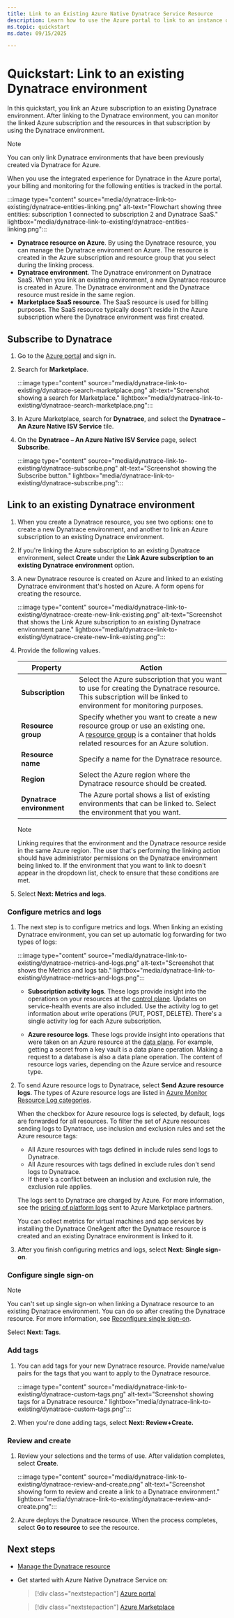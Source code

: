```yaml
---
title: Link to an Existing Azure Native Dynatrace Service Resource
description: Learn how to use the Azure portal to link to an instance of Dynatrace.
ms.topic: quickstart
ms.date: 09/15/2025

---
```


# Quickstart: Link to an existing Dynatrace environment

In this quickstart, you link an Azure subscription to an existing Dynatrace environment. After linking to the Dynatrace environment, you can monitor the linked Azure subscription and the resources in that subscription by using the Dynatrace environment.

> [!NOTE]
> You can only link Dynatrace environments that have been previously created via Dynatrace for Azure.

When you use the integrated experience for Dynatrace in the Azure portal, your billing and monitoring for the following entities is tracked in the portal.

:::image type="content" source="media/dynatrace-link-to-existing/dynatrace-entities-linking.png" alt-text="Flowchart showing three entities: subscription 1 connected to subscription 2 and Dynatrace SaaS." lightbox="media/dynatrace-link-to-existing/dynatrace-entities-linking.png":::

- **Dynatrace resource on Azure**. By using the Dynatrace resource, you can manage the Dynatrace environment on Azure. The resource is created in the Azure subscription and resource group that you select during the linking process.
- **Dynatrace environment**. The Dynatrace environment on Dynatrace SaaS. When you link an existing environment, a new Dynatrace resource is created in Azure. The Dynatrace environment and the Dynatrace resource must reside in the same region.
- **Marketplace SaaS resource**. The SaaS resource is used for billing purposes. The SaaS resource typically doesn't reside in the Azure subscription where the Dynatrace environment was first created.

## Subscribe to Dynatrace

1. Go to the [Azure portal](https://portal.azure.com) and sign in.

1. Search for **Marketplace**.

    :::image type="content" source="media/dynatrace-link-to-existing/dynatrace-search-marketplace.png" alt-text="Screenshot showing a search for Marketplace." lightbox="media/dynatrace-link-to-existing/dynatrace-search-marketplace.png":::

1. In Azure Marketplace, search for **Dynatrace**, and select the **Dynatrace – An Azure Native ISV Service** tile.

1. On the **Dynatrace – An Azure Native ISV Service** page, select **Subscribe**.    

   :::image type="content" source="media/dynatrace-link-to-existing/dynatrace-subscribe.png" alt-text="Screenshot showing the Subscribe button." lightbox="media/dynatrace-link-to-existing/dynatrace-subscribe.png":::

## Link to an existing Dynatrace environment

1. When you create a Dynatrace resource, you see two options: one to create a new Dynatrace environment, and another to link an Azure subscription to an existing Dynatrace environment.

1. If you're linking the Azure subscription to an existing Dynatrace environment, select **Create** under the **Link Azure subscription to an existing Dynatrace environment** option.

1. A new Dynatrace resource is created on Azure and linked to an existing Dynatrace environment that's hosted on Azure. A form opens for creating the resource.

    :::image type="content" source="media/dynatrace-link-to-existing/dynatrace-create-new-link-existing.png" alt-text="Screenshot that shows the Link Azure subscription to an existing Dynatrace environment pane." lightbox="media/dynatrace-link-to-existing/dynatrace-create-new-link-existing.png":::

1. Provide the following values.

    |**Property**   | **Action**  |
    |---------|---------|
    | **Subscription** | Select the Azure subscription that you want to use for creating the Dynatrace resource. This subscription will be linked to environment for monitoring purposes. |
    | **Resource group** | Specify whether you want to create a new resource group or use an existing one. A [resource group](../../azure-resource-manager/management/overview.md#resource-groups) is a container that holds related resources for an Azure solution. |
    | **Resource name** | Specify a name for the Dynatrace resource. |
    | **Region** | Select the Azure region where the Dynatrace resource should be created. |
    | **Dynatrace environment**| The Azure portal shows a list of existing environments that can be linked to. Select the environment that you want. |

    > [!NOTE]
    > Linking requires that the environment and the Dynatrace resource reside in the same Azure region. The user that's performing the linking action should have administrator permissions on the Dynatrace environment being linked to. If the environment that you want to link to doesn't appear in the dropdown list, check to ensure that these conditions are met.

1. Select **Next: Metrics and logs**.

### Configure metrics and logs

1. The next step is to configure metrics and logs. When linking an existing Dynatrace environment, you can set up automatic log forwarding for two types of logs:

    :::image type="content" source="media/dynatrace-link-to-existing/dynatrace-metrics-and-logs.png" alt-text="Screenshot that shows the Metrics and logs tab." lightbox="media/dynatrace-link-to-existing/dynatrace-metrics-and-logs.png":::

    - **Subscription activity logs**. These logs provide insight into the operations on your resources at the [control plane](../../azure-resource-manager/management/control-plane-and-data-plane.md). Updates on service-health events are also included. Use the activity log to get information about write operations (PUT, POST, DELETE). There's a single activity log for each Azure subscription.

    - **Azure resource logs**. These logs provide insight into operations that were taken on an Azure resource at the [data plane](../../azure-resource-manager/management/control-plane-and-data-plane.md). For example, getting a secret from a key vault is a data plane operation. Making a request to a database is also a data plane operation. The content of resource logs varies, depending on the Azure service and resource type.

1. To send Azure resource logs to Dynatrace, select **Send Azure resource logs**. The types of Azure resource logs are listed in [Azure Monitor Resource Log categories](/azure/azure-monitor/essentials/resource-logs-categories).

    When the checkbox for Azure resource logs is selected, by default, logs are forwarded for all resources. To filter the set of Azure resources sending logs to Dynatrace, use inclusion and exclusion rules and set the Azure resource tags:

    - All Azure resources with tags defined in include rules send logs to Dynatrace.
    - All Azure resources with tags defined in exclude rules don't send logs to Dynatrace.
    - If there's a conflict between an inclusion and exclusion rule, the exclusion rule applies.
  
    The logs sent to Dynatrace are charged by Azure. For more information, see the [pricing of platform logs](https://azure.microsoft.com/pricing/details/monitor/) sent to Azure Marketplace partners.

    You can collect metrics for virtual machines and app services by installing the Dynatrace OneAgent after the Dynatrace resource is created and an existing Dynatrace environment is linked to it.

1. After you finish configuring metrics and logs, select **Next: Single sign-on**.

### Configure single sign-on

> [!NOTE]
> You can't set up single sign-on when linking a Dynatrace resource to an existing Dynatrace environment. You can do so after creating the Dynatrace resource. For more information, see [Reconfigure single sign-on](dynatrace-how-to-manage.md#reconfigure-single-sign-on).

Select **Next: Tags**.

### Add tags

1. You can add tags for your new Dynatrace resource. Provide name/value pairs for the tags that you want to apply to the Dynatrace resource.

   :::image type="content" source="media/dynatrace-link-to-existing/dynatrace-custom-tags.png" alt-text="Screenshot showing tags for a Dynatrace resource." lightbox="media/dynatrace-link-to-existing/dynatrace-custom-tags.png":::

1. When you're done adding tags, select **Next: Review+Create.**

### Review and create

1. Review your selections and the terms of use. After validation completes, select **Create**.

    :::image type="content" source="media/dynatrace-link-to-existing/dynatrace-review-and-create.png" alt-text="Screenshot showing form to review and create a link to a Dynatrace environment." lightbox="media/dynatrace-link-to-existing/dynatrace-review-and-create.png":::

1. Azure deploys the Dynatrace resource. When the process completes, select **Go to resource** to see the resource.

## Next steps

- [Manage the Dynatrace resource](dynatrace-how-to-manage.md)
- Get started with Azure Native Dynatrace Service on:

    > [!div class="nextstepaction"]
    > [Azure portal](https://portal.azure.com/#view/HubsExtension/BrowseResource/resourceType/Dynatrace.Observability%2Fmonitors)

    > [!div class="nextstepaction"]
    > [Azure Marketplace](https://azuremarketplace.microsoft.com/marketplace/apps/dynatrace.dynatrace_portal_integration?tab=Overview)
